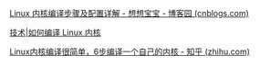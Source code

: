 [Linux 内核编译步骤及配置详解 - 想想宝宝 - 博客园 (cnblogs.com)](https://www.cnblogs.com/xiaocen/p/3717993.html)

[技术|如何编译 Linux 内核](https://linux.cn/article-9665-1.html)

[Linux内核编译很简单，6步编译一个自己的内核 - 知乎 (zhihu.com)](https://zhuanlan.zhihu.com/p/378149586)

